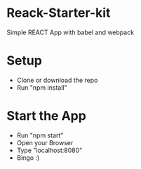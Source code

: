 # Reack-Starter-kit
Simple REACT App with babel and webpack

# Setup
- Clone or download the repo
- Run "npm install"

# Start the App
- Run "npm start"
- Open your Browser 
- Type "localhost:8080"
- Bingo :)
